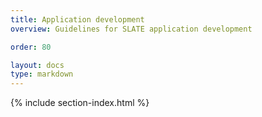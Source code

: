 ```yaml
---
title: Application development
overview: Guidelines for SLATE application development

order: 80

layout: docs
type: markdown
---
```


{% include section-index.html %}
